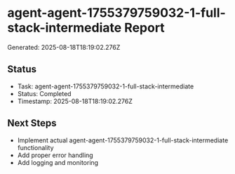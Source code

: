 # agent-agent-1755379759032-1-full-stack-intermediate Report

Generated: 2025-08-18T18:19:02.276Z

## Status
- Task: agent-agent-1755379759032-1-full-stack-intermediate
- Status: Completed
- Timestamp: 2025-08-18T18:19:02.276Z

## Next Steps
- Implement actual agent-agent-1755379759032-1-full-stack-intermediate functionality
- Add proper error handling
- Add logging and monitoring
